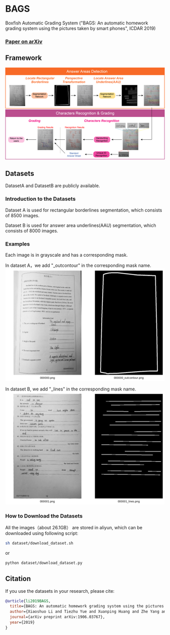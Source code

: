 # BAGS
Boxfish Automatic Grading System ("BAGS: An automatic homework grading system using the pictures taken by smart phones", ICDAR 2019)

### [Paper on arXiv](https://arxiv.org/abs/1906.03767)

## Framework
![framework](./images/framework.png?raw=true "framework")
## Datasets
DatasetA and DatasetB are publicly available. 

### Introduction to the Datasets
Dataset A is used for rectangular borderlines segmentation, which consists of 8500 images.

Dataset B is used for answer area underlines(AAU) segmentation, which consists of 8000 images.

### Examples

Each image is in grayscale and has a corresponding mask. 

In dataset A，we add "_outcontour" in the corresponding mask name.
![outcontour](images/out_contour/show.png "outcontour")


In dataset B, we add "_lines" in the corresponding mask name.
![lines](images/lines/show.png "lines")


### How to Download the Datasets
All the images（about 26.1GB） are stored in aliyun, which can be downloaded using following script:
```sh
sh dataset/download_dataset.sh
```
or
```sh
python dataset/download_dataset.py
```

## Citation 
If you use the datasets in your research, please cite:
```bibtex
@article{li2019BAGS,
  title={BAGS: An automatic homework grading system using the pictures taken by smart phones},
  author={Xiaoshuo Li and Tiezhu Yue and Xuanping Huang and Zhe Yang and Gang Xu},
  journal={arXiv preprint arXiv:1906.03767},
  year={2019}
}
```

